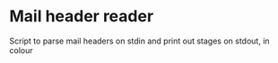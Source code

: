 # Mail header reader

Script to parse mail headers on stdin and print out stages on stdout, in colour
